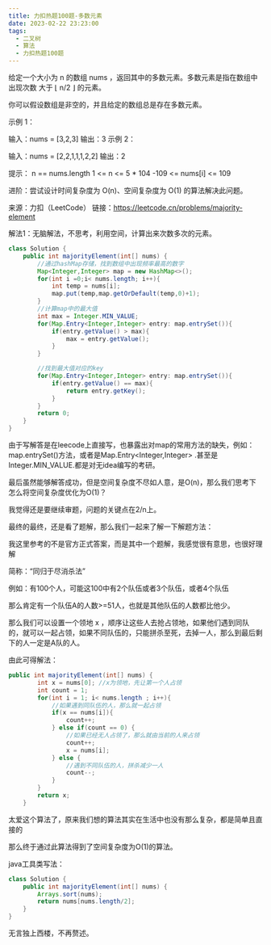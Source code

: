 ```yaml
---
title: 力扣热题100题-多数元素
date: 2023-02-22 23:23:00
tags:
  - 二叉树
  - 算法
  - 力扣热题100题
---
```


给定一个大小为 n 的数组 nums ，返回其中的多数元素。多数元素是指在数组中出现次数 大于 ⌊ n/2 ⌋ 的元素。

你可以假设数组是非空的，并且给定的数组总是存在多数元素。

示例 1：

输入：nums = [3,2,3]
输出：3
示例 2：

输入：nums = [2,2,1,1,1,2,2]
输出：2


提示：
n == nums.length
1 <= n <= 5 * 104
-109 <= nums[i] <= 109


进阶：尝试设计时间复杂度为 O(n)、空间复杂度为 O(1) 的算法解决此问题。

来源：力扣（LeetCode）
链接：https://leetcode.cn/problems/majority-element



解法1：无脑解法，不思考，利用空间，计算出来次数多次的元素。

```java
class Solution {
    public int majorityElement(int[] nums) {
        //通过hashMap存储，找到数组中出现频率最高的数字
        Map<Integer,Integer> map = new HashMap<>();
        for(int i =0;i< nums.length; i++){
            int temp = nums[i];
            map.put(temp,map.getOrDefault(temp,0)+1);
        }
        //计算map中的最大值
        int max = Integer.MIN_VALUE;
        for(Map.Entry<Integer,Integer> entry: map.entrySet()){
            if(entry.getValue() > max){
                max = entry.getValue();
            }
        }

        //找到最大值对应的key
        for(Map.Entry<Integer,Integer> entry: map.entrySet()){
            if(entry.getValue() == max){
                return entry.getKey();
            }
        }
        return 0;
    }
}
```

由于写解答是在leecode上直接写，也暴露出对map的常用方法的缺失，例如：map.entrySet()方法，或者是Map.Entry<Integer,Integer> .甚至是Integer.MIN_VALUE.都是对无idea编写的考研。

最后虽然能够解答成功，但是空间复杂度不尽如人意，是O(n)，那么我们思考下怎么将空间复杂度优化为O(1)？

我觉得还是要继续审题，问题的关键点在2/n上。

最终的最终，还是看了题解，那么我们一起来了解一下解题方法：

我这里参考的不是官方正式答案，而是其中一个题解，我感觉很有意思，也很好理解

简称：“同归于尽消杀法”

例如：有100个人，可能这100中有2个队伍或者3个队伍，或者4个队伍

那么肯定有一个队伍A的人数>=51人，也就是其他队伍的人数都比他少。

那么我们可以设置一个领地 x ，顺序让这些人去抢占领地，如果他们遇到同队的，就可以一起占领，如果不同队伍的，只能拼杀至死，去掉一人，那么到最后剩下的人一定是A队的人。

由此可得解法：

```java
public int majorityElement(int[] nums) {
        int x = nums[0]; //x为领地，先让第一个人占领
        int count = 1; 
        for(int i = 1; i< nums.length ; i++){
            //如果遇到同队伍的人，那么就一起占领
            if(x == nums[i]){
                count++;
            } else if(count == 0) {
                //如果已经无人占领了，那么就由当前的人来占领
                count++;
                x = nums[i];
            } else {
                //遇到不同队伍的人，拼杀减少一人
                count--;
            }
        }
        return x;
    }
```

太爱这个算法了，原来我们想的算法其实在生活中也没有那么复杂，都是简单且直接的

那么终于通过此算法得到了空间复杂度为O(1)的算法。

java工具类写法：

```java
class Solution {
    public int majorityElement(int[] nums) {
        Arrays.sort(nums);
        return nums[nums.length/2];
    }
}
```

无言独上西楼，不再赘述。
